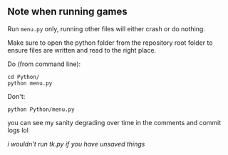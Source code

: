 ## Note when running games
Run `menu.py` only, running other files will either crash or do nothing.

Make sure to open the python folder from the repository root folder to ensure files are written and read to the right place.

Do (from command line):
```
cd Python/
python menu.py
```

Don't:
```
python Python/menu.py
```



you can see my sanity degrading over time in the comments and commit logs lol

*i wouldn't run tk.py if you have unsaved things*